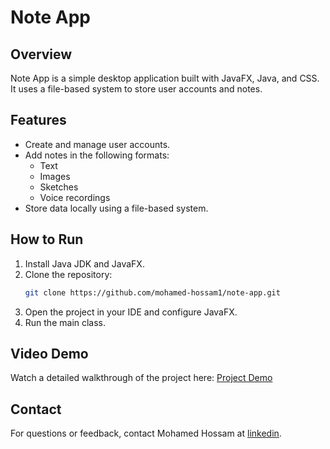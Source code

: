 # Note App

## Overview
Note App is a simple desktop application built with JavaFX, Java, and CSS. It uses a file-based system to store user accounts and notes.

## Features
- Create and manage user accounts.
- Add notes in the following formats:
  - Text
  - Images
  - Sketches
  - Voice recordings
- Store data locally using a file-based system.

## How to Run
1. Install Java JDK and JavaFX.
2. Clone the repository:
   ```bash
   git clone https://github.com/mohamed-hossam1/note-app.git
   ```
3. Open the project in your IDE and configure JavaFX.
4. Run the main class.

## Video Demo
Watch a detailed walkthrough of the project here: [Project Demo](https://www.youtube.com/watch?v=W-R0GDwiE_Y)

## Contact
For questions or feedback, contact Mohamed Hossam at [linkedin](https://www.linkedin.com/in/mohamed-hossam-cp/).

